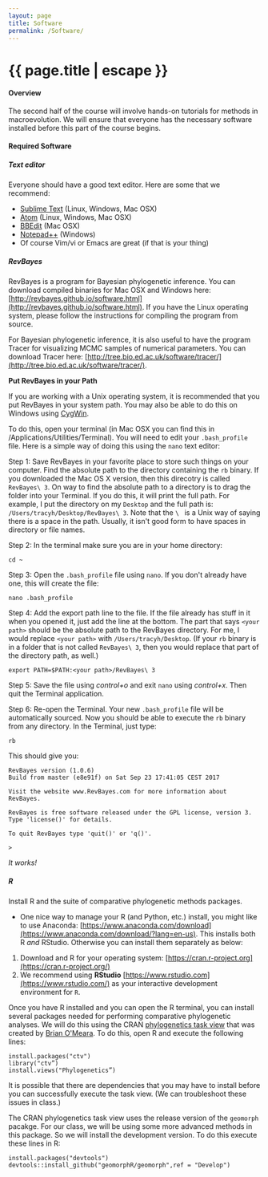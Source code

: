 ```yaml
---
layout: page
title: Software
permalink: /Software/
---
```


<h1 class="page-title">{{ page.title | escape }}</h1>

#### Overview

The second half of the course will involve hands-on tutorials for methods in macroevolution. We will ensure that everyone has the necessary software installed before this part of the course begins. 

#### Required Software

<div class="divider"></div>

##### Text editor

Everyone should have a good text editor. Here are some that we recommend:

* [Sublime Text](https://www.sublimetext.com/) (Linux, Windows, Mac OSX)
* [Atom](https://atom.io) (Linux, Windows, Mac OSX)
* [BBEdit](https://www.barebones.com/products/bbedit/) (Mac OSX)
* [Notepad++](https://notepad-plus-plus.org/) (Windows)
* Of course Vim/vi or Emacs are great (if that is your thing)

<div class="divider"></div>


##### RevBayes

RevBayes is a program for Bayesian phylogenetic inference. You can download compiled binaries for Mac OSX and Windows here: [http://revbayes.github.io/software.html](http://revbayes.github.io/software.html). If you have the Linux operating system, please follow the instructions for compiling the program from source.

For Bayesian phylogenetic inference, it is also useful to have the program Tracer for visualizing MCMC samples of numerical parameters. You can download Tracer here: [http://tree.bio.ed.ac.uk/software/tracer/](http://tree.bio.ed.ac.uk/software/tracer/).

**Put RevBayes in your Path**

If you are working with a Unix operating system, it is recommended that you put RevBayes in your system path. You may also be able to do this on Windows using [CygWin](https://www.cygwin.com/).

To do this, open your terminal (in Mac OSX you can find this in /Applications/Utilities/Terminal). You will need to edit your `.bash_profile` file. Here is a simple way of doing this using the `nano` text editor:

Step 1: Save RevBayes in your favorite place to store such things on your computer. Find the absolute path to the directory containing the `rb` binary. If you downloaded the Mac OS X version, then this direcotry is called `RevBayes\ 3`. On way to find the absolute path to a directory is to drag the folder into your Terminal. If you do this, it will print the full path. For example, I put the directory on my `Desktop` and the full path is: `/Users/tracyh/Desktop/RevBayes\ 3`. Note that the `\ ` is a Unix way of saying there is a space in the path. Usually, it isn't good form to have spaces in directory or file names. 

Step 2: In the terminal make sure you are in your home directory:

```
cd ~
```

Step 3: Open the `.bash_profile` file using `nano`. If you don't already have one, this will create the file:

```
nano .bash_profile
```

Step 4: Add the export path line to the file. If the file already has stuff in it when you opened it, just add the line at the bottom. The part that says `<your path>` should be the absolute path to the RevBayes directory. For me, I would replace `<your path>` with `/Users/tracyh/Desktop`. (If your `rb` binary is in a folder that is not called `RevBayes\ 3`, then you would replace that part of the directory path, as well.)

```
export PATH=$PATH:<your path>/RevBayes\ 3
```

Step 5: Save the file using _control+o_ and exit `nano` using _control+x_. Then quit the Terminal application. 

Step 6: Re-open the Terminal. Your new `.bash_profile` file will be automatically sourced. Now you should be able to execute the `rb` binary from any directory. In the Terminal, just type:

```
rb
```

This should give you:

```
RevBayes version (1.0.6)
Build from master (e8e91f) on Sat Sep 23 17:41:05 CEST 2017

Visit the website www.RevBayes.com for more information about RevBayes.

RevBayes is free software released under the GPL license, version 3. Type 'license()' for details.

To quit RevBayes type 'quit()' or 'q()'.

> 
```

_It works!_

<div class="divider"></div>

##### R

Install R and the suite of comparative phylogenetic methods packages.

* One nice way to manage your R (and Python, etc.) install, you might like to use Anaconda: [https://www.anaconda.com/download](https://www.anaconda.com/download/?lang=en-us). This installs both R _and_ RStudio. Otherwise you can install them separately as below:
1. Download and R for your operating system: [https://cran.r-project.org](https://cran.r-project.org/)
2. We recommend using **RStudio** [https://www.rstudio.com](https://www.rstudio.com/) as your interactive development environment for `R`.

Once you have R installed and you can open the R terminal, you can install several packages needed for performing comparative phylogenetic analyses. We will do this using the CRAN [phylogenetics task view](https://cran.r-project.org/web/views/Phylogenetics.html) that was created by [Brian O'Meara](http://brianomeara.info/). To do this, open R and execute the following lines:

```
install.packages("ctv")
library("ctv”)
install.views("Phylogenetics”)
```

It is possible that there are dependencies that you may have to install before you can successfully execute the task view. (We can troubleshoot these issues in class.)

The CRAN phylogenetics task view uses the release version of the `geomorph` pacakge. For our class, we will be using some more advanced methods in this package. So we will install the development version. To do this execute these lines in R:

```
install.packages("devtools")
devtools::install_github("geomorphR/geomorph",ref = "Develop")
```


<div class="divider"></div>


